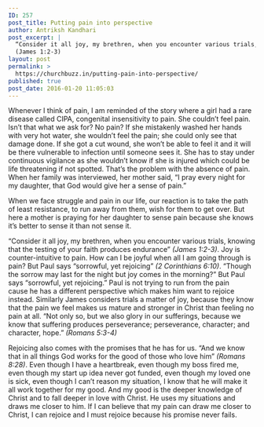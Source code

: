 ```yaml
---
ID: 257
post_title: Putting pain into perspective
author: Antriksh Kandhari
post_excerpt: |
  “Consider it all joy, my brethren, when you encounter various trials, knowing that the testing of your faith produces endurance”
  (James 1:2-3)
layout: post
permalink: >
  https://churchbuzz.in/putting-pain-into-perspective/
published: true
post_date: 2016-01-20 11:05:03
---
```

Whenever I think of pain, I am reminded of the story where a girl had a rare disease called CIPA, congenital insensitivity to pain. She couldn’t feel pain. Isn’t that what we ask for? No pain? If she mistakenly washed her hands with very hot water, she wouldn’t feel the pain; she could only see that damage done. If she got a cut wound, she won’t be able to feel it and it will be there vulnerable to infection until someone sees it. She has to stay under continuous vigilance as she wouldn’t know if she is injured which could be life threatening if not spotted. That’s the problem with the absence of pain. When her family was interviewed, her mother said, “I pray every night for my daughter, that God would give her a sense of pain.”

When we face struggle and pain in our life, our reaction is to take the path of least resistance, to run away from them, wish for them to get over. But here a mother is praying for her daughter to sense pain because she knows it’s better to sense it than not sense it.

“Consider it all joy, my brethren, when you encounter various trials, knowing that the testing of your faith produces endurance” <em>(James 1:2-3)</em>. Joy is counter-intuitive to pain. How can I be joyful when all I am going through is pain? But Paul says “sorrowful, yet rejoicing” <em>(2 Corinthians 6:10)</em>. “Though the sorrow may last for the night but joy comes in the morning?” But Paul says “sorrowful, yet rejoicing.” Paul is not trying to run from the pain cause he has a different perspective which makes him want to rejoice instead. Similarly James considers trials a matter of joy, because they know that the pain we feel makes us mature and stronger in Christ than feeling no pain at all. “Not only so, but we also glory in our sufferings, because we know that suffering produces perseverance; perseverance, character; and character, hope.” <em>(Romans 5:3-4)</em>

Rejoicing also comes with the promises that he has for us. “And we know that in all things God works for the good of those who love him” <em>(Romans 8:28)</em>. Even though I have a heartbreak, even though my boss fired me, even though my start up idea never got funded, even though my loved one is sick, even though I can’t reason my situation, I know that he will make it all work together for my good. And my good is the deeper knowledge of Christ and to fall deeper in love with Christ. He uses my situations and draws me closer to him. If I can believe that my pain can draw me closer to Christ, I can rejoice and I must rejoice because his promise never fails.